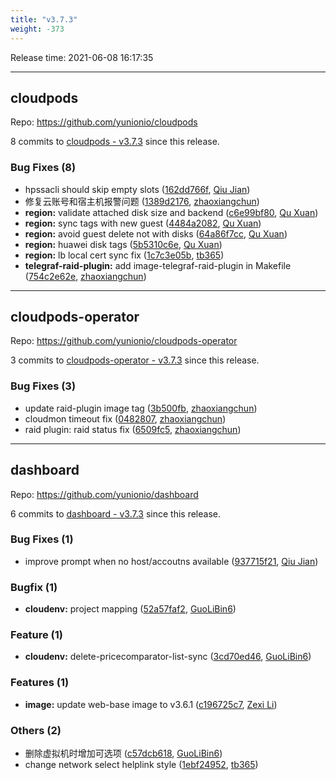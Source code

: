 ```yaml
---
title: "v3.7.3"
weight: -373
---
```


Release time: 2021-06-08 16:17:35

---
## cloudpods

Repo: https://github.com/yunionio/cloudpods

8 commits to [cloudpods - v3.7.3] since this release.

### Bug Fixes (8)
- hpssacli should skip empty slots ([162dd766f](https://github.com/yunionio/cloudpods/commit/162dd766ffdeb5ec4f6ec7d26c47160c6b494a66), [Qiu Jian](mailto:qiujian@yunionyun.com))
- 修复云账号和宿主机报警问题 ([1389d2176](https://github.com/yunionio/cloudpods/commit/1389d2176effe7c131585ca8373d9412859fa704), [zhaoxiangchun](mailto:1422928955@qq.com))
- **region:** validate attached disk size and backend ([c6e99bf80](https://github.com/yunionio/cloudpods/commit/c6e99bf802dcbf4a532a6d3dc0d1176c88850d52), [Qu Xuan](mailto:quxuan@yunionyun.com))
- **region:** sync tags with new guest ([4484a2082](https://github.com/yunionio/cloudpods/commit/4484a2082b79d2624fbbf3ab80df09274c575bd6), [Qu Xuan](mailto:qu_xuan@icloud.com))
- **region:** avoid guest delete not with disks ([64a86f7cc](https://github.com/yunionio/cloudpods/commit/64a86f7ccd18424601f39297ce3565f4584e9298), [Qu Xuan](mailto:quxuan@yunionyun.com))
- **region:** huawei disk tags ([5b5310c6e](https://github.com/yunionio/cloudpods/commit/5b5310c6eebd598ccac289d1481fae46f4159b02), [Qu Xuan](mailto:quxuan@yunionyun.com))
- **region:** lb local cert sync fix ([1c7c3e05b](https://github.com/yunionio/cloudpods/commit/1c7c3e05bd3b60472f722dc91724948a9472ef53), [tb365](mailto:tangbin@yunion.cn))
- **telegraf-raid-plugin:** add image-telegraf-raid-plugin in Makefile ([754c2e62e](https://github.com/yunionio/cloudpods/commit/754c2e62ee1381ec72c086435d13a7e01e07feab), [zhaoxiangchun](mailto:1422928955@qq.com))

[cloudpods - v3.7.3]: https://github.com/yunionio/cloudpods/compare/v3.7.2...v3.7.3
---
## cloudpods-operator

Repo: https://github.com/yunionio/cloudpods-operator

3 commits to [cloudpods-operator - v3.7.3] since this release.

### Bug Fixes (3)
- update raid-plugin image tag ([3b500fb](https://github.com/yunionio/cloudpods-operator/commit/3b500fb6f9d9dc872578e4af2394c2a43f5a2ec1), [zhaoxiangchun](mailto:1422928955@qq.com))
- cloudmon timeout fix ([0482807](https://github.com/yunionio/cloudpods-operator/commit/0482807be7c0310182f8ac09fe67bb77977d3b84), [zhaoxiangchun](mailto:1422928955@qq.com))
- raid plugin: raid status fix ([6509fc5](https://github.com/yunionio/cloudpods-operator/commit/6509fc552b8235272a925af4799dbc08292c2ee7), [zhaoxiangchun](mailto:1422928955@qq.com))

[cloudpods-operator - v3.7.3]: https://github.com/yunionio/cloudpods-operator/compare/v3.7.2...v3.7.3
---
## dashboard

Repo: https://github.com/yunionio/dashboard

6 commits to [dashboard - v3.7.3] since this release.

### Bug Fixes (1)
- improve prompt when no host/accoutns available ([937715f21](https://github.com/yunionio/dashboard/commit/937715f21f69a7f3c7a0a72138b923675dfe8a50), [Qiu Jian](mailto:qiujian@yunionyun.com))

### Bugfix (1)
- **cloudenv:** project mapping ([52a57faf2](https://github.com/yunionio/dashboard/commit/52a57faf28440389631506401a19751a285d3b21), [GuoLiBin6](mailto:782518577@qq.com))

### Feature (1)
- **cloudenv:** delete-pricecomparator-list-sync ([3cd70ed46](https://github.com/yunionio/dashboard/commit/3cd70ed469fa7eb8679f66cce6db49935d21848a), [GuoLiBin6](mailto:782518577@qq.com))

### Features (1)
- **image:** update web-base image to v3.6.1 ([c196725c7](https://github.com/yunionio/dashboard/commit/c196725c7ef2a3cc3af75a5fba3d49b3a79523a9), [Zexi Li](mailto:zexi.li@qq.com))

### Others (2)
- 删除虚拟机时增加可选项 ([c57dcb618](https://github.com/yunionio/dashboard/commit/c57dcb61840060bee40e9d436baf06e38e70a67d), [GuoLiBin6](mailto:782518577@qq.com))
- change network select helplink style ([1ebf24952](https://github.com/yunionio/dashboard/commit/1ebf249526a30d79793c969599ec20b1cb276dfd), [tb365](mailto:tangbin@yunion.cn))

[dashboard - v3.7.3]: https://github.com/yunionio/dashboard/compare/v3.7.2...v3.7.3
